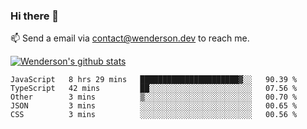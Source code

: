 ### Hi there 👋

<!--
**Wenderson-P/wenderson-p** is a ✨ _special_ ✨ repository because its `README.md` (this file) appears on your GitHub profile.

Here are some ideas to get you started:

- 🔭 I’m currently working on ...
- 🌱 I’m currently learning ...
- 👯 I’m looking to collaborate on ...
- 🤔 I’m looking for help with ...
- 💬 Ask me about ...
- 📫 How to reach me: ...
- 😄 Pronouns: ...
- ⚡ Fun fact: ...
-->

📫  Send a email via contact@wenderson.dev to reach me.

[![Wenderson's github stats](https://github-readme-stats.vercel.app/api?username=wenderson-p&show_icons=true&theme=tokyonight&hide=issues)](https://github.com/wenderson-p/github-readme-stats)

<!--START_SECTION:waka-->
```text
JavaScript   8 hrs 29 mins   ██████████████████████▓░░   90.39 % 
TypeScript   42 mins         ██░░░░░░░░░░░░░░░░░░░░░░░   07.56 % 
Other        3 mins          ▒░░░░░░░░░░░░░░░░░░░░░░░░   00.70 % 
JSON         3 mins          ░░░░░░░░░░░░░░░░░░░░░░░░░   00.65 % 
CSS          3 mins          ░░░░░░░░░░░░░░░░░░░░░░░░░   00.56 % 
```
<!--END_SECTION:waka-->
